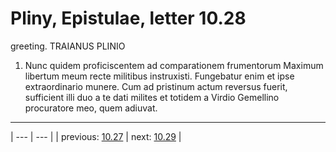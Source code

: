 # Pliny, Epistulae, letter 10.28

greeting. TRAIANUS PLINIO



1. Nunc quidem proficiscentem ad comparationem frumentorum Maximum libertum meum recte militibus instruxisti. Fungebatur enim et ipse extraordinario munere. Cum ad pristinum actum reversus fuerit, sufficient illi duo a te dati milites et totidem a Virdio Gemellino procuratore meo, quem adiuvat.



---

| --- | --- |
| previous: [10.27](../10.27/) | next: [10.29](../10.29/) |